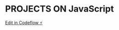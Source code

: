 # PROJECTS ON JavaScript

[Edit in Codeflow ⚡️](https://stackblitz.com/~/github.com/AnshSingh2529/web-platform-ovvuq8)
